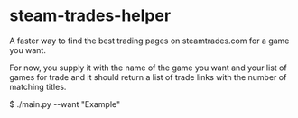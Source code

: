 # steam-trades-helper
A faster way to find the best trading pages on steamtrades.com for a game you want.

For now, you supply it with the name of the game you want and your list of games for trade and it should return a list of trade links with the number of matching titles.

$ ./main.py --want "Example"
